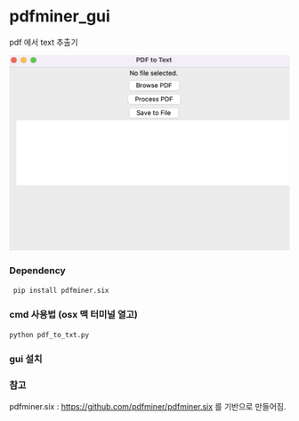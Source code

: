 # pdfminer_gui 

pdf 에서 text 추출기


![대표](https://github.com/leeseomin/pdfminer_gui/blob/main/1.png)



###  Dependency 


``` pip install pdfminer.six``` 


### cmd 사용법 (osx 맥 터미널 열고)

``` python pdf_to_txt.py ```


### gui 설치






### 참고 

pdfminer.six  :  https://github.com/pdfminer/pdfminer.six  를 기반으로 만들어짐.


